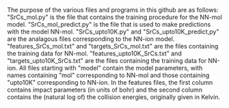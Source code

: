 The purpose of the various files and programs in this github are as follows:
"SrCs_mol.py" is the file that contains the training procedure for the NN-mol model. 
"SrCs_mol_predict.py" is the file that is used to make predictions with the model NN-mol.
"SrCs_upto10K.py" and "SrCs_upto10K_predict,py" are the analagous files corresponding to the NN-ion model.
"features_SrCs_mol.txt" and "targets_SrCs_mol.txt" are the files containing the training data for NN-mol. 
"features_upto10K_SrCs.txt" and "targets_upto10K_SrCs.txt" are the files containing the training data for NN-ion. 
All files starting with "model" contain the model parameters, with names containing "mol" corresponding to NN-mol and those containing "upto10K" corresponding to NN-ion.
In the features files, the first column contains impact parameters (in units of bohr) and the second column contains the (natural log of) the collision energies, originally given in Kelvin.
